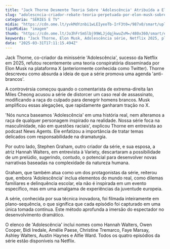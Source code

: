 ```yaml
---
title: "Jack Thorne Desmente Teoria Sobre 'Adolescência' Atribuída a Elon Musk"
slug: "adolescncia-criador-rebate-teoria-perpetuada-por-elon-musk-sobre-a-srie"
categoria: "SÉRIES E TV"
midia: "https://cdn.ome.lt/yvkMdYznbi1wLEIyeoTb-IrF3t0=/987x0/smart/uploads/conteudo/fotos/OMELETE_CAPA_-_2025-03-31T133230.455.png"
tipoMidia: "imagem"
thumb: "https://cdn.ome.lt/Jo3hFrSmSlbj99WLJjdqjkwuZvM=/480x360/smart/extras/conteudos/omelete_THUMB_-_2025-03-31T133202.011.png"
keywords: "Jack Thorne, Elon Musk, Adolescência série, Netflix 2025, plano-sequência"
data: "2025-03-31T17:11:15.494Z"
---
```


Jack Thorne, co-criador da minissérie 'Adolescência', sucesso da Netflix em 2025, refutou recentemente uma teoria conspiratória disseminada por Elon Musk na plataforma X (anteriormente conhecida como Twitter). Thorne descreveu como absurda a ideia de que a série promova uma agenda 'anti-brancos'.

A controvérsia começou quando o comentarista de extrema-direita Ian Miles Cheong acusou a série de distorcer um caso real de assassinato, modificando a raça do culpado para denegrir homens brancos. Musk amplificou essas alegações, que rapidamente ganharam tração no X.

'Nós nunca baseamos 'Adolescência' em uma história real, nem alteramos a raça de qualquer personagem inspirado na realidade. Nossa série foca na masculinidade, não em questões raciais', explicou Thorne em entrevista ao podcast News Agents. Ele enfatizou a importância de tratar temas delicados com responsabilidade na dramaturgia.

Por outro lado, Stephen Graham, outro criador da série, e sua esposa, a atriz Hannah Walters, em entrevista à Variety, descartaram a possibilidade de um prelúdio, sugerindo, contudo, o potencial para desenvolver novas narrativas baseadas na complexidade da natureza humana.

Graham, que também atua como um dos protagonistas da série, reiterou que, embora 'Adolescência' inclua elementos do mundo real, como dilemas familiares e delinquência escolar, ela não é inspirada em um evento específico, mas em uma amalgama de experiências da juventude europeia.

A série, conhecida por sua técnica inovadora, foi filmada inteiramente em plano-sequência, o que significa que cada episódio foi capturado em uma única tomada contínua. Este método aprofunda a imersão do espectador no desenvolvimento dramático.

O elenco de 'Adolescência' inclui nomes como Hannah Walters, Owen Cooper, Bidi Iredale, Amélie Paese, Christine Tremarco, Faye Marsay, Ashley Walters, Austin Haynes e Alfie Ward. Todos os quatro episódios da série estão disponíveis na Netflix.